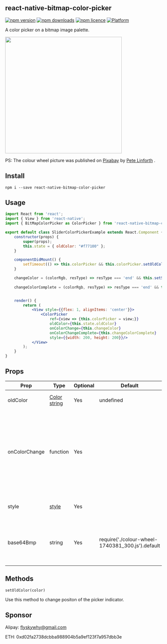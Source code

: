## react-native-bitmap-color-picker

[![npm version](http://img.shields.io/npm/v/react-native-bitmap-color-picker.svg?style=flat-square)](https://npmjs.org/package/react-native-bitmap-color-picker "View this project on npm")
[![npm downloads](http://img.shields.io/npm/dm/react-native-bitmap-color-picker.svg?style=flat-square)](https://npmjs.org/package/react-native-bitmap-color-picker "View this project on npm")
[![npm licence](http://img.shields.io/npm/l/react-native-bitmap-color-picker.svg?style=flat-square)](https://npmjs.org/package/react-native-bitmap-color-picker "View this project on npm")
[![Platform](https://img.shields.io/badge/platform-ios%20%7C%20android-989898.svg?style=flat-square)](https://npmjs.org/package/react-native-bitmap-color-picker "View this project on npm")

A color picker on a bitmap image palette.

<img src="https://raw.githubusercontent.com/flyskywhy/react-native-bitmap-color-picker/master/Screenshots/basic_android.png" width="375">

PS: The colour wheel picture was published on [Pixabay](https://pixabay.com/illustrations/colour-wheel-spectrum-rainbow-1740381/) by [Pete Linforth](https://pixabay.com/users/TheDigitalArtist-202249/) .

## Install

```shell
npm i --save react-native-bitmap-color-picker
```

## Usage

```jsx
import React from 'react';
import { View } from 'react-native';
import { BitMapColorPicker as ColorPicker } from 'react-native-bitmap-color-picker';

export default class SliderColorPickerExample extends React.Component {
    constructor(props) {
        super(props);
        this.state = { oldColor: "#f77100" };
    }

    componentDidMount() {
        setTimeout(() => this.colorPicker && this.colorPicker.setOldColor('#fde200'), 1000);
    }

    changeColor = (colorRgb, resType) => resType === 'end' && this.setState({ oldColor: colorRgb })
    
    changeColorComplete = (colorRgb, resType) => resType === 'end' && this.setState({ oldColor: colorRgb })


    render() {
        return (
            <View style={{flex: 1, alignItems: 'center'}}>
                <ColorPicker
                    ref={view => {this.colorPicker = view;}}
                    oldColor={this.state.oldColor}
                    onColorChange={this.changeColor}
                    onColorChangeComplete={this.changeColorComplete}
                    style={{width: 200, height: 200}}/>
            </View>
        );
    }
}
```

## Props

Prop                  | Type     | Optional | Default                   | Description
--------------------- | -------- | -------- | ------------------------- | -----------
oldColor              | [Color string](https://github.com/bgrins/TinyColor#accepted-string-input) | Yes      | undefined                 | Initial positon of the picker indicator
onColorChange         | function | Yes      |                           | Callback continuously called while the user is dragging the picker indicator. The 1st argument is [Color string](https://github.com/bgrins/TinyColor#accepted-string-input). There is 2nd string argument 'end' when the picker indicator is released.
style                 | [style](http://facebook.github.io/react-native/docs/view.html#style)    | Yes      |                           | The style applied to the BitMapColorPicker container
base64Bmp             | string   | Yes      | require('./colour-wheel-1740381_300.js').default | The bitmap palette base64 string, comes from some base64 convert tool against a bmp.

## Methods

    setOldColor(color)

Use this method to change positon of the picker indicator.

## Sponsor

Alipay: flyskywhy@gmail.com

ETH: 0xd02fa2738dcbba988904b5a9ef123f7a957dbb3e
